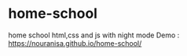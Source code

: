 # home-school
home school html,css and js with night mode
Demo : https://nouranisa.github.io/home-school/
